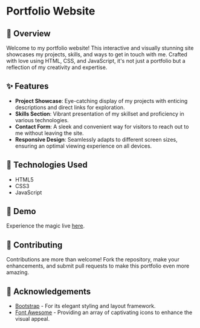 # Portfolio Website

## 🌟 Overview

Welcome to my portfolio website! This interactive and visually stunning site showcases my projects, skills, and ways to get in touch with me.
Crafted with love using HTML, CSS, and JavaScript, it's not just a portfolio but a reflection of my creativity and expertise.

## ✨ Features

- **Project Showcase**: Eye-catching display of my projects with enticing descriptions and direct links for exploration.
- **Skills Section**: Vibrant presentation of my skillset and proficiency in various technologies.
- **Contact Form**: A sleek and convenient way for visitors to reach out to me without leaving the site.
- **Responsive Design**: Seamlessly adapts to different screen sizes, ensuring an optimal viewing experience on all devices.

## 🚀 Technologies Used

- HTML5
- CSS3
- JavaScript

## 🎥 Demo

Experience the magic live [here](https://varunyadavgithub.github.io/Portfolio/).

## 🤝 Contributing

Contributions are more than welcome! Fork the repository, make your enhancements, and submit pull requests to make this portfolio even more amazing.

## 🙏 Acknowledgements

- [Bootstrap](https://getbootstrap.com/) - For its elegant styling and layout framework.
- [Font Awesome](https://fontawesome.com/) - Providing an array of captivating icons to enhance the visual appeal.
